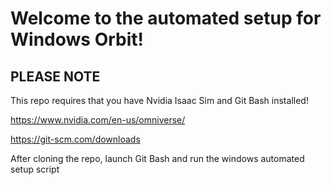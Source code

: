 # Welcome to the automated setup for Windows Orbit!

## PLEASE NOTE
This repo requires that you have Nvidia Isaac Sim and Git Bash installed!

https://www.nvidia.com/en-us/omniverse/

https://git-scm.com/downloads

After cloning the repo, launch Git Bash and run the windows automated setup script
